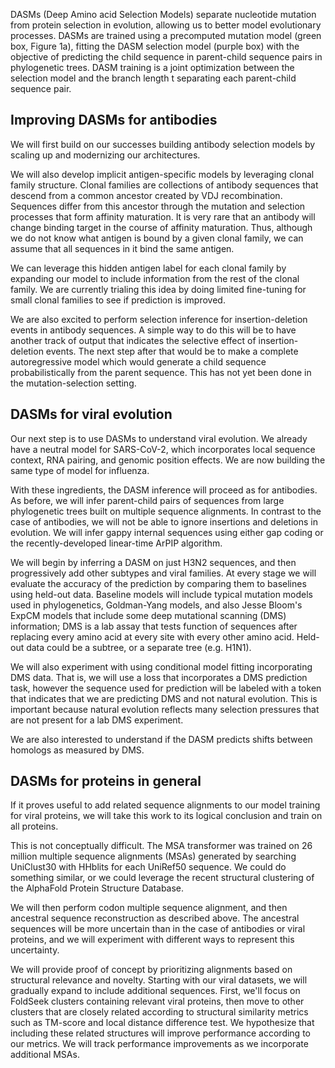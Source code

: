 DASMs (Deep Amino acid Selection Models) separate nucleotide mutation from protein selection in evolution, allowing us to better model evolutionary processes.  DASMs are trained using a precomputed mutation model (green box, Figure 1a), fitting the DASM selection model (purple box) with the objective of predicting the child sequence in parent-child sequence pairs in phylogenetic trees.  DASM training is a joint optimization between the selection model and the branch length t separating each parent-child sequence pair.


## Improving DASMs for antibodies 

We will first build on our successes building antibody selection models by scaling up and modernizing our architectures.

We will also develop implicit antigen-specific models by leveraging clonal family structure.  Clonal families are collections of antibody sequences that descend from a common ancestor created by VDJ recombination.  Sequences differ from this ancestor through the mutation and selection processes that form affinity maturation.  It is very rare that an antibody will change binding target in the course of affinity maturation.  Thus, although we do not know what antigen is bound by a given clonal family, we can assume that all sequences in it bind the same antigen.

We can leverage this hidden antigen label for each clonal family by expanding our model to include information from the rest of the clonal family.  We are currently trialing this idea by doing limited fine-tuning for small clonal families to see if prediction is improved.

We are also excited to perform selection inference for insertion-deletion events in antibody sequences.  A simple way to do this will be to have another track of output that indicates the selective effect of insertion-deletion events.  The next step after that would be to make a complete autoregressive model which would generate a child sequence probabilistically from the parent sequence.  This has not yet been done in the mutation-selection setting.


## DASMs for viral evolution

Our next step is to use DASMs to understand viral evolution. We already have a neutral model for SARS-CoV-2, which incorporates local sequence context, RNA pairing, and genomic position effects.  We are now building the same type of model for influenza.

With these ingredients, the DASM inference will proceed as for antibodies.  As before, we will infer parent-child pairs of sequences from large phylogenetic trees built on multiple sequence alignments.  In contrast to the case of antibodies, we will not be able to ignore insertions and deletions in evolution.  We will infer gappy internal sequences using either gap coding or the recently-developed linear-time ArPIP algorithm.

We will begin by inferring a DASM on just H3N2 sequences, and then progressively add other subtypes and viral families.  At every stage we will evaluate the accuracy of the prediction by comparing them to baselines using held-out data.  Baseline models will include typical mutation models used in phylogenetics, Goldman-Yang models, and also Jesse Bloom's ExpCM models that include some deep mutational scanning (DMS) information; DMS is a lab assay that tests function of sequences after replacing every amino acid at every site with every other amino acid.  Held-out data could be a subtree, or a separate tree (e.g. H1N1).

We will also experiment with using conditional model fitting incorporating DMS data.  That is, we will use a loss that incorporates a DMS prediction task, however the sequence used for prediction will be labeled with a token that indicates that we are predicting DMS and not natural evolution.  This is important because natural evolution reflects many selection pressures that are not present for a lab DMS experiment.

We are also interested to understand if the DASM predicts shifts between homologs as measured by DMS.


## DASMs for proteins in general

If it proves useful to add related sequence alignments to our model training for viral proteins, we will take this work to its logical conclusion and train on all proteins.

This is not conceptually difficult.  The MSA transformer was trained on 26 million multiple sequence alignments (MSAs) generated by searching UniClust30 with HHblits for each UniRef50 sequence.  We could do something similar, or we could leverage the recent structural clustering of the AlphaFold Protein Structure Database.

We will then perform codon multiple sequence alignment, and then ancestral sequence reconstruction as described above.  The ancestral sequences will be more uncertain than in the case of antibodies or viral proteins, and we will experiment with different ways to represent this uncertainty.  

We will provide proof of concept by prioritizing alignments based on structural relevance and novelty.  Starting with our viral datasets, we will gradually expand to include additional sequences.  First, we'll focus on FoldSeek clusters containing relevant viral proteins, then move to other clusters that are closely related according to structural similarity metrics such as TM-score and local distance difference test.  We hypothesize that including these related structures will improve performance according to our metrics.  We will track performance improvements as we incorporate additional MSAs.